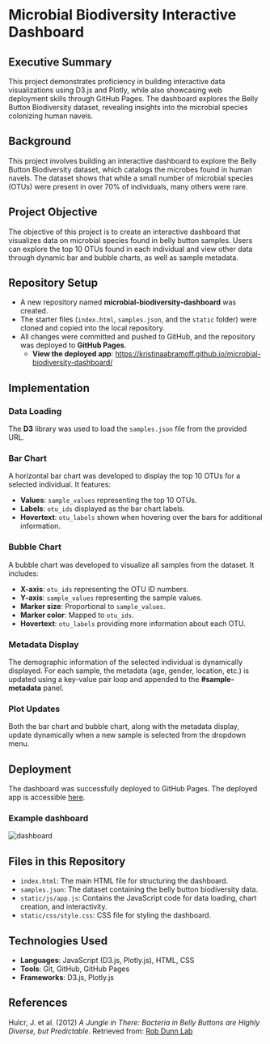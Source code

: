 # Microbial Biodiversity Interactive Dashboard

## Executive Summary
This project demonstrates proficiency in building interactive data visualizations using D3.js and Plotly, while also showcasing web deployment skills through GitHub Pages. The dashboard explores the Belly Button Biodiversity dataset, revealing insights into the microbial species colonizing human navels.

## Background
This project involves building an interactive dashboard to explore the Belly Button Biodiversity dataset, which catalogs the microbes found in human navels. The dataset shows that while a small number of microbial species (OTUs) were present in over 70% of individuals, many others were rare.

## Project Objective
The objective of this project is to create an interactive dashboard that visualizes data on microbial species found in belly button samples. Users can explore the top 10 OTUs found in each individual and view other data through dynamic bar and bubble charts, as well as sample metadata.

## Repository Setup
- A new repository named **microbial-biodiversity-dashboard** was created.
- The starter files (`index.html`, `samples.json`, and the `static` folder) were cloned and copied into the local repository.
- All changes were committed and pushed to GitHub, and the repository was deployed to **GitHub Pages**.
  - **View the deployed app**:  https://kristinaabramoff.github.io/microbial-biodiversity-dashboard/

## Implementation

### Data Loading
The **D3** library was used to load the `samples.json` file from the provided URL.

### Bar Chart
A horizontal bar chart was developed to display the top 10 OTUs for a selected individual. It features:
- **Values**: `sample_values` representing the top 10 OTUs.
- **Labels**: `otu_ids` displayed as the bar chart labels.
- **Hovertext**: `otu_labels` shown when hovering over the bars for additional information.

### Bubble Chart
A bubble chart was developed to visualize all samples from the dataset. It includes:
- **X-axis**: `otu_ids` representing the OTU ID numbers.
- **Y-axis**: `sample_values` representing the sample values.
- **Marker size**: Proportional to `sample_values`.
- **Marker color**: Mapped to `otu_ids`.
- **Hovertext**: `otu_labels` providing more information about each OTU.

### Metadata Display
The demographic information of the selected individual is dynamically displayed. For each sample, the metadata (age, gender, location, etc.) is updated using a key-value pair loop and appended to the **#sample-metadata** panel.

### Plot Updates
Both the bar chart and bubble chart, along with the metadata display, update dynamically when a new sample is selected from the dropdown menu.

## Deployment
The dashboard was successfully deployed to GitHub Pages. The deployed app is accessible [here](https://kristinaabramoff.github.io/belly-button-challenge/).
### Example dashboard 

![dashboard](https://github.com/user-attachments/assets/08dae921-73f5-4caf-bce6-209f154c3652)


## Files in this Repository
- `index.html`: The main HTML file for structuring the dashboard.
- `samples.json`: The dataset containing the belly button biodiversity data.
- `static/js/app.js`: Contains the JavaScript code for data loading, chart creation, and interactivity.
- `static/css/style.css`: CSS file for styling the dashboard.

## Technologies Used
- **Languages**: JavaScript (D3.js, Plotly.js), HTML, CSS
- **Tools**: Git, GitHub, GitHub Pages
- **Frameworks**: D3.js, Plotly.js

## References
Hulcr, J. et al. (2012) *A Jungle in There: Bacteria in Belly Buttons are Highly Diverse, but Predictable*. Retrieved from: [Rob Dunn Lab](http://robdunnlab.com/projects/belly-button-biodiversity/results-and-data/)

